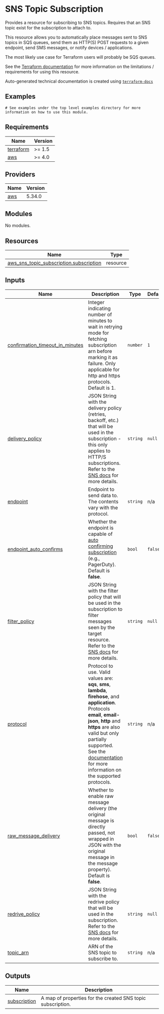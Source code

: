 # SNS Topic Subscription

Provides a resource for subscribing to SNS topics. Requires that an SNS topic exist for the subscription to attach to.

This resource allows you to automatically place messages sent to SNS topics in SQS queues, send them as HTTP(S) POST requests to a given endpoint, send SMS messages, or notify devices / applications.

The most likely use case for Terraform users will probably be SQS queues.

See the [Terraform documentation](https://registry.terraform.io/providers/hashicorp/aws/latest/docs/resources/sns_topic_subscription) for more information on the limitations / requirements for using this resource.

<!-- BEGINNING OF PRE-COMMIT-TERRAFORM DOCS HOOK -->

Auto-generated technical documentation is created using [`terraform-docs`](https://terraform-docs.io/)
## Examples

```hcl
# See examples under the top level examples directory for more information on how to use this module.
```

## Requirements

| Name | Version |
|------|---------|
| <a name="requirement_terraform"></a> [terraform](#requirement\_terraform) | >= 1.5 |
| <a name="requirement_aws"></a> [aws](#requirement\_aws) | >= 4.0 |

## Providers

| Name | Version |
|------|---------|
| <a name="provider_aws"></a> [aws](#provider\_aws) | 5.34.0 |

## Modules

No modules.

## Resources

| Name | Type |
|------|------|
| [aws_sns_topic_subscription.subscription](https://registry.terraform.io/providers/hashicorp/aws/latest/docs/resources/sns_topic_subscription) | resource |

## Inputs

| Name | Description | Type | Default | Required |
|------|-------------|------|---------|:--------:|
| <a name="input_confirmation_timeout_in_minutes"></a> [confirmation\_timeout\_in\_minutes](#input\_confirmation\_timeout\_in\_minutes) | Integer indicating number of minutes to wait in retrying mode for fetching subscription arn before marking it as failure. Only applicable for http and https protocols. Default is 1. | `number` | `1` | no |
| <a name="input_delivery_policy"></a> [delivery\_policy](#input\_delivery\_policy) | JSON String with the delivery policy (retries, backoff, etc.) that will be used in the subscription - this only applies to HTTP/S subscriptions. Refer to the [SNS docs](https://docs.aws.amazon.com/sns/latest/dg/sns-message-delivery-retries.html) for more details. | `string` | `null` | no |
| <a name="input_endpoint"></a> [endpoint](#input\_endpoint) | Endpoint to send data to. The contents vary with the protocol. | `string` | n/a | yes |
| <a name="input_endpoint_auto_confirms"></a> [endpoint\_auto\_confirms](#input\_endpoint\_auto\_confirms) | Whether the endpoint is capable of [auto confirming subscription](https://docs.aws.amazon.com/sns/latest/dg/sns-http-https-endpoint-as-subscriber.html#SendMessageToHttp.prepare) (e.g., PagerDuty). Default is **false**. | `bool` | `false` | no |
| <a name="input_filter_policy"></a> [filter\_policy](#input\_filter\_policy) | JSON String with the filter policy that will be used in the subscription to filter messages seen by the target resource. Refer to the [SNS docs](https://docs.aws.amazon.com/sns/latest/dg/sns-message-filtering.html) for more details. | `string` | `null` | no |
| <a name="input_protocol"></a> [protocol](#input\_protocol) | Protocol to use. Valid values are: **sqs**, **sms**, **lambda**, **firehose**, and **application**. Protocols **email**, **email-json**, **http** and **https** are also valid but only partially supported. See the [documentation](https://registry.terraform.io/providers/hashicorp/aws/latest/docs/resources/sns_topic_subscription#protocol-support) for more information on the supported protocols. | `string` | n/a | yes |
| <a name="input_raw_message_delivery"></a> [raw\_message\_delivery](#input\_raw\_message\_delivery) | Whether to enable raw message delivery (the original message is directly passed, not wrapped in JSON with the original message in the message property). Default is **false**. | `bool` | `false` | no |
| <a name="input_redrive_policy"></a> [redrive\_policy](#input\_redrive\_policy) | JSON String with the redrive policy that will be used in the subscription. Refer to the [SNS docs](https://docs.aws.amazon.com/sns/latest/dg/sns-dead-letter-queues.html#how-messages-moved-into-dead-letter-queue) for more details. | `string` | `null` | no |
| <a name="input_topic_arn"></a> [topic\_arn](#input\_topic\_arn) | ARN of the SNS topic to subscribe to. | `string` | n/a | yes |

## Outputs

| Name | Description |
|------|-------------|
| <a name="output_subscription"></a> [subscription](#output\_subscription) | A map of properties for the created SNS topic subscription. |


<!-- END OF PRE-COMMIT-TERRAFORM DOCS HOOK -->
